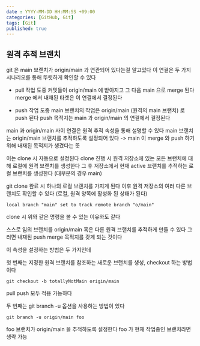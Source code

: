 ```yaml
---
date : YYYY-MM-DD HH:MM:SS +09:00
categories: [GitHub, Git]
tags: [Git]
published: true
---
```


## 원격 추적 브랜치
git 은 main 브랜치가 origin/main 과 연관되어 있다는걸 알고있다
이 연결은 두 가지 시나리오를 통해 뚜렷하게 확인할 수 있다

- pull 작업 도중 커밋들이 origin/main 에 받아지고 그 다음 main 으로 merge 된다
  merge 에서 내재된 타겟은 이 연결에서 결정된다

- push 작업 도중 main 브랜치의 작업은 origin/main (원격의 main 브랜치) 로 push 된다
  push 목적지는 main 과 origin/main 의 연결에서 결정된다

main 과 origin/main 사이 연결은 원격 추적 속성을 통해 설명할 수 있다
main 브랜치는 origin/main 브랜치를 추적하도록 설정되어 있다
-> main 이 merge 와 push 하기 위해 내재된 목적지가 생겼다는 뜻

이는 clone 시 자동으로 설정된다
clone 진행 시 원격 저장소에 있는 모든 브랜치에 대해 로컬에 원격 브랜치를 생성한다
그 후 저장소에서 현재 active 브랜치를 추적하는 로컬 브랜치를 생성한다 (대부분의 경우 main)

git clone 완료 시 하나의 로컬 브랜치를 가지게 된다
이후 원격 저장소의 여러 다른 브랜치도 확인할 수 있다 (로컬, 원격 양쪽에 활성화 된 상태가 된다)

```
local branch "main" set to track remote branch "o/main"
```
clone 시 위와 같은 명령을 볼 수 있는 이유와도 같다

스스로 임의 브랜치를 origin/main 혹은 다른 원격 브랜치를 추적하게 만들 수 있다
그러면 내재된 push merge 목적지를 갖게 되는 것이다

이 속성을 설정하는 방법은 두 가지인데


첫 번째는 지정한 원격 브랜치를 참조하는 새로운 브랜치를 생성, checkout 하는 방법이다
```
git checkout -b totallyNotMain origin/main
```

pull push 모두 적용 가능하다


두 번째는 git branch -u 옵션을 사용하는 방법이 있다

```
git branch -u origin/main foo
```
foo 브랜치가 origin/main 을 추적하도록 설정한다
foo 가 현재 작업중인 브랜치라면 생략 가능

